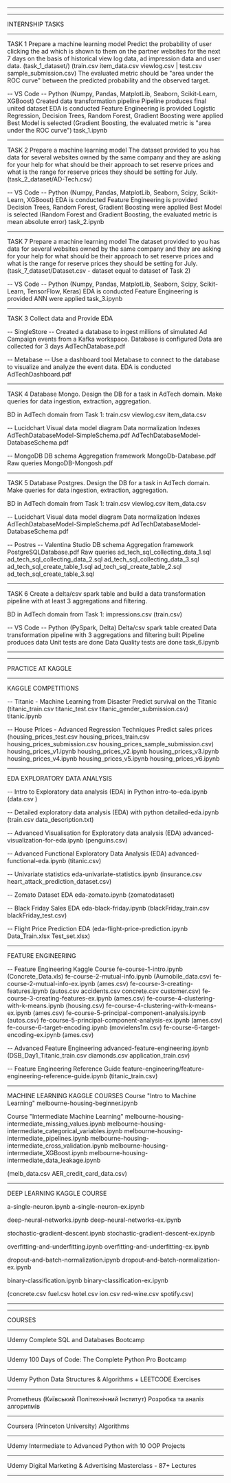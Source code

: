 __________________________________________________________________
__________________________________________________________________

INTERNSHIP TASKS
__________________________________________________________________

TASK 1
Prepare a machine learning model
     Predict the probability of user clicking the ad which is shown to them on the partner websites for the next 7 days on the basis of historical view log data, ad impression data and user data.
(task_1_dataset/)
(train.csv item_data.csv viewlog.csv | test.csv  sample_submission.csv)
     The evaluated metric should be "area under the ROC curve" between the predicted probability and the observed target.

-- VS Code
-- Python (Numpy, Pandas, MatplotLib, Seaborn, Scikit-Learn, XGBoost)
Created data transformation pipeline
Pipeline produces final united dataset
EDA is conducted 
Feature Engineering is provided
Logistic Regression, Decision Trees, Random Forest, Gradient Boosting were applied
Best Model is selected (Gradient Boosting, the evaluated metric is "area under the ROC curve")
     task_1.ipynb 

__________________________________________________________________

TASK 2
Prepare a machine learning model
     The dataset provided to you has data for several websites owned by the same company and they are asking for your help for what should be their approach to set reserve prices and what is the range for reserve prices they should be setting for July.
(task_2_dataset/AD-Tech.csv)

-- VS Code
-- Python (Numpy, Pandas, MatplotLib, Seaborn, Scipy, Scikit-Learn, XGBoost)
EDA is conducted 
Feature Engineering is provided
Decision Trees, Random Forest, Gradient Boosting were applied
Best Model is selected (Random Forest and Gradient Boosting, the evaluated metric is mean absolute error)
     task_2.ipynb 
__________________________________________________________________

TASK 7
Prepare a machine learning model
     The dataset provided to you has data for several websites owned by the same company and they are asking for your help for what should be their approach to set reserve prices and what is the range for reserve prices they should be setting for July.
(task_7_dataset/Dataset.csv - dataset equal to dataset of Task 2)

-- VS Code
-- Python (Numpy, Pandas, MatplotLib, Seaborn, Scipy, Scikit-Learn, TensorFlow, Keras)
EDA is conducted 
Feature Engineering is provided
ANN were applied
     task_3.ipynb 
__________________________________________________________________

TASK 3
Collect data and Provide EDA

-- SingleStore
-- Created a database to ingest millions of simulated Ad Campaign events from a Kafka workspace.
Database is configured
Data are collected for 3 days
AdTechDatabase.pdf

-- Metabase
-- Use a dashboard tool Metabase to connect to the database to visualize and analyze the event data.
EDA is conducted
AdTechDashboard.pdf

__________________________________________________________________

TASK 4
Database Mongo. 
Design the DB for a task in AdTech domain. Make queries for data ingestion, extraction, aggregation.

BD in AdTech domain from Task 1:
     train.csv 
     viewlog.csv
     item_data.csv 

-- Lucidchart
Visual data model diagram
Data normalization
Indexes
     AdTechDatabaseModel-SimpleSchema.pdf
     AdTechDatabaseModel-DatabaseSchema.pdf

-- MongoDB
DB schema
Aggregation framework
     MongoDb-Database.pdf
Raw queries
     MongoDB-Mongosh.pdf

__________________________________________________________________

TASK 5
Database Postgres. 
Design the DB for a task in AdTech domain. Make queries for data ingestion, extraction, aggregation.

BD in AdTech domain from Task 1:
     train.csv 
     viewlog.csv
     item_data.csv

-- Lucidchart
Visual data model diagram
Data normalization
Indexes
     AdTechDatabaseModel-SimpleSchema.pdf
     AdTechDatabaseModel-DatabaseSchema.pdf

-- Postres
-- Valentina Studio
DB schema
Aggregation framework
     PostgreSQLDatabase.pdf
Raw queries
     ad_tech_sql_collecting_data_1.sql
     ad_tech_sql_collecting_data_2.sql
     ad_tech_sql_collecting_data_3.sql
     ad_tech_sql_create_table_1.sql
     ad_tech_sql_create_table_2.sql
     ad_tech_sql_create_table_3.sql
__________________________________________________________________

TASK 6
Create a delta/csv spark table and build a data transformation pipeline 
with at least 3 aggregations and filtering.

BD in AdTech domain from Task 1:
     impressions.csv (train.csv)

-- VS Code
-- Python (PySpark, Delta)
Delta/csv spark table created
Data transformation pipeline with 3 aggregations and filtering built
Pipeline produces data 
Unit tests are done
Data Quality tests are done
     task_6.ipynb

__________________________________________________________________
__________________________________________________________________

PRACTICE AT KAGGLE
__________________________________________________________________

KAGGLE COMPETITIONS

-- Titanic - Machine Learning from Disaster
Predict survival on the Titanic 
(titanic_train.csv titanic_test.csv titanic_gender_submission.csv)
titanic.ipynb 

-- House Prices - Advanced Regression Techniques
Predict sales prices 
(housing_prices_test.csv housing_prices_train.csv housing_prices_submission.csv housing_prices_sample_submission.csv)
housing_prices_v1.ipynb
housing_prices_v2.ipynb
housing_prices_v3.ipynb
housing_prices_v4.ipynb
housing_prices_v5.ipynb
housing_prices_v6.ipynb

__________________________________________________________________

EDA 
EXPLORATORY DATA ANALYSIS

-- Intro to Exploratory data analysis (EDA) in Python
intro-to-eda.ipynb (data.csv )

-- Detailed exploratory data analysis (EDA) with python
detailed-eda.ipynb (train.csv  data_description.txt)

-- Advanced Visualisation for Exploratory data analysis (EDA)
advanced-visualization-for-eda.ipynb (penguins.csv)

-- Advanced Functional Exploratory Data Analysis (EDA)
advanced-functional-eda.ipynb (titanic.csv) 

-- Univariate statistics
eda-univariate-statistics.ipynb (insurance.csv heart_attack_prediction_dataset.csv)

-- Zomato Dataset EDA
eda-zomato.ipynb (zomatodataset)

-- Black Friday Sales EDA
eda-black-friday.ipynb (blackFriday_train.csv  blackFriday_test.csv)

-- Flight Price Prediction EDA (eda-flight-price-prediction.ipynb Data_Train.xlsx Test_set.xlsx)
__________________________________________________________________

FEATURE ENGINEERING

-- Feature Engineering Kaggle Course
fe-course-1-intro.ipynb (Concrete_Data.xls)
fe-course-2-mutual-info.ipynb (Aumobile_data.csv)
fe-course-2-mutual-info-ex.ipynb (ames.csv)
fe-course-3-creating-features.ipynb (autos.csv accidents.csv concrete.csv customer.csv)
fe-course-3-creating-features-ex.ipynb (ames.csv)
fe-course-4-clustering-with-k-means.ipynb (housing.csv)
fe-course-4-clustering-with-k-means-ex.ipynb (ames.csv)
fe-course-5-principal-component-analysis.ipynb (autos.csv)
fe-course-5-principal-component-analysis-ex.ipynb (ames.csv)
fe-course-6-target-encoding.ipynb (movielens1m.csv)
fe-course-6-target-encoding-ex.ipynb (ames.csv)


-- Advanced Feature Engineering
advanced-feature-engineering.ipynb (DSB_Day1_Titanic_train.csv diamonds.csv application_train.csv)

-- Feature Engineering Reference Guide
feature-engineering/feature-engineering-reference-guide.ipynb (titanic_train.csv)

__________________________________________________________________

MACHINE LEARNING KAGGLE COURSES
Course "Intro to Machine Learning"
melbourne-housing-beginner.ipynb

Course "Intermediate Machine Learning"
melbourne-housing-intermediate_missing_values.ipynb
melbourne-housing-intermediate_categorical_variables.ipynb
melbourne-housing-intermediate_pipelines.ipynb
melbourne-housing-intermediate_cross_validation.ipynb
melbourne-housing-intermediate_XGBoost.ipynb
melbourne-housing-intermediate_data_leakage.ipynb

(melb_data.csv AER_credit_card_data.csv)
__________________________________________________________________

DEEP LEARNING KAGGLE COURSE

a-single-neuron.ipynb
a-single-neuron-ex.ipynb

deep-neural-networks.ipynb
deep-neural-networks-ex.ipynb

stochastic-gradient-descent.ipynb
stochastic-gradient-descent-ex.ipynb

overfitting-and-underfitting.ipynb
overfitting-and-underfitting-ex.ipynb

dropout-and-batch-normalization.ipynb
dropout-and-batch-normalization-ex.ipynb

binary-classification.ipynb
binary-classification-ex.ipynb

(concrete.csv fuel.csv hotel.csv ion.csv red-wine.csv spotify.csv)

__________________________________________________________________
__________________________________________________________________

COURSES
__________________________________________________________________

Udemy
Complete SQL and Databases Bootcamp
__________________________________________________________________

Udemy
100 Days of Code: The Complete Python Pro Bootcamp
__________________________________________________________________

Udemy
Python Data Structures & Algorithms + LEETCODE Exercises
__________________________________________________________________
Prometheus (Київський Політехнічний Інститут)
Розробка та аналіз алгоритмів
__________________________________________________________________

Coursera (Princeton University)
Algorithms
__________________________________________________________________

Udemy
Intermediate to Advanced Python with 10 OOP Projects
__________________________________________________________________

Udemy
Digital Marketing & Advertising Masterclass - 87+ Lectures
__________________________________________________________________


